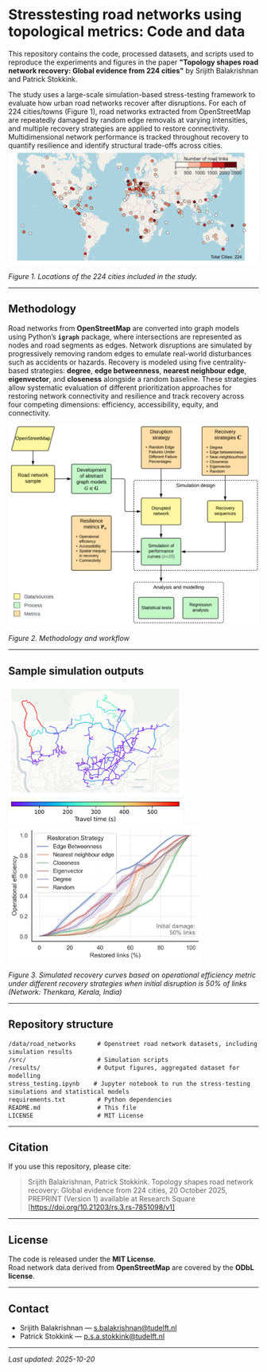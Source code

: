 # Stresstesting road networks using topological metrics: Code and data

This repository contains the code, processed datasets, and scripts used to reproduce the experiments and figures in the paper **"Topology shapes road network recovery: Global evidence from 224 cities"** by Srijith Balakrishnan and Patrick Stokkink.

The study uses a large-scale simulation-based stress-testing framework to evaluate how urban road networks recover after disruptions. For each of 224 cities/towns (Figure 1), road networks extracted from OpenStreetMap are repeatedly damaged by random edge removals at varying intensities, and multiple recovery strategies are applied to restore connectivity. Multidimensional network performance is tracked throughout recovery to quantify resilience and identify structural trade-offs across cities.
<img src="results/figures/road_networks_map.png" alt="224 cities" width="700" />

*Figure 1. Locations of the 224 cities included in the study.*

---

## Methodology
Road networks from **OpenStreetMap** are converted into graph models using Python’s **`igraph`** package, where intersections are represented as nodes and road segments as edges. Network disruptions are simulated by progressively removing random edges to emulate real-world disturbances such as accidents or hazards. Recovery is modeled using five centrality-based strategies: **degree**, **edge betweenness**, **nearest neighbour edge**, **eigenvector**, and **closeness** alongside a random baseline. These strategies allow systematic evaluation of different prioritization approaches for restoring network connectivity and resilience and track recovery across four competing dimensions: efficiency, accessibility, equity, and connectivity.

<img src="results/figures/graph_methodology.png" alt="method" width="550" />

*Figure 2. Methodology and workflow*

---

## Sample simulation outputs

<img src="results/figures/Sample_map.png" alt="method" width="350" /><img src="results/figures/Sample_strategies_50pct.png" alt="method" width="390" />

*Figure 3. Simulated recovery curves based on operational efficiency metric under different recovery strategies when initial disruption is 50\% of links (Network: Thenkara, Kerala, India)*

---

## Repository structure

```
/data/road_networks      # Openstreet road network datasets, including simulation results
/src/                    # Simulation scripts
/results/                # Output figures, aggregated dataset for modelling
stress_testing.ipynb    # Jupyter notebook to run the stress-testing simulations and statistical models
requirements.txt         # Python dependencies
README.md                # This file
LICENSE                  # MIT License
```
---

## Citation

If you use this repository, please cite:

> Srijith Balakrishnan, Patrick Stokkink. Topology shapes road network recovery: Global evidence from 224 cities, 20 October 2025, PREPRINT (Version 1) available at Research Square [https://doi.org/10.21203/rs.3.rs-7851098/v1]

---

## License

The code is released under the **MIT License**.  
Road network data derived from **OpenStreetMap** are covered by the **ODbL license**.

---

## Contact

- Srijith Balakrishnan — s.balakrishnan@tudelft.nl  
- Patrick Stokkink — p.s.a.stokkink@tudelft.nl  

---

_Last updated: 2025-10-20_
